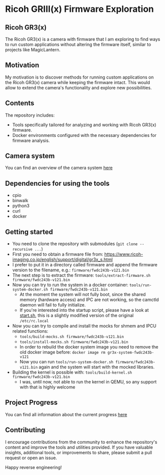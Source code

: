 # Ricoh GRIII(x) Firmware Exploration

## Ricoh GR3(x)

The Ricoh GR3(x) is a camera with firmware that I am exploring to find ways to run custom applications without altering the firmware itself, similar to projects like MagicLantern.

## Motivation

My motivation is to discover methods for running custom applications on the Ricoh GR3(x) camera while keeping the firmware intact. This would allow to extend the camera's functionality and explore new possibilities.

## Contents

The repository includes:

- Tools specifically tailored for analyzing and working with Ricoh GR3(x) firmware.
- Docker environments configured with the necessary dependencies for firmware analysis.

## Camera system

You can find an overview of the camera system [here](docs/system.md)

## Dependencies for using the tools

- cpio
- binwalk
- python3
- curl
- docker

## Getting started

- You need to clone the repository with submodules (`git clone --recursive ...`)
- First you need to obtain a firmware file from: https://www.ricoh-imaging.co.jp/english/support/digital/gr3x_s.html
- I prefer to put it in a directory called firmware and append the firmware version to the filename, e.g.: `firmware/fwdc243b-v121.bin`
- The next step is to extract the firmware: `tools/extract-firmware.sh firmware/fwdc243b-v121.bin`
- Now you can try to run the system in a docker container: `tools/run-system-docker.sh firmware/fwdc243b-v121.bin`
  - At the moment the system will not fully boot, since the shared memory (hardware access) and IPC are not working, so the camctld daemon will fail to fully initialize.
  - If you're interested into the startup script, please have a look at [start.sh](docker/system/start.sh), this is a slightly modified version of the original `/etc/rc.local`
- Now you can try to compile and install the mocks for shmem and IPCU related functions:
  - `tools/build-mocks.sh firmware/fwdc243b-v121.bin`
  - `tools/install-mocks.sh firmware/fwdc243b-v121.bin`
  - In order to rebuild the docker system image you need to remove the old docker image before:
    `docker image rm gr3x-system-fwdc243b-v121`
  - Now you can run `tools/run-system-docker.sh firmware/fwdc243b-v121.bin` again and the system will start with the mocked libraries.
- Building the kernel is possible with: `tools/build-kernel.sh firmware/fwdc243b-v121.bin`
  - I was, until now, not able to run the kernel in QEMU, so any support with that is highly welcome

## Project Progress

You can find all information about the current progress [here](docs/progress/progress.md)

## Contributing

I encourage contributions from the community to enhance the repository's content and improve the tools and utilities provided. If you have valuable insights, additional tools, or improvements to share, please submit a pull request or open an issue.

Happy reverse engineering!
